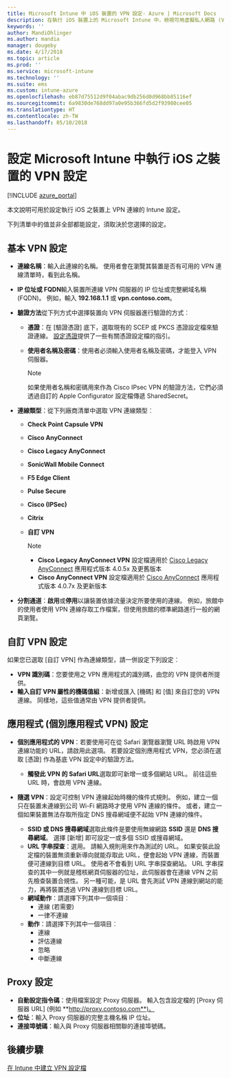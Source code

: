 ```yaml
---
title: Microsoft Intune 中 iOS 裝置的 VPN 設定- Azure | Microsoft Docs
description: 在執行 iOS 裝置上的 Microsoft Intune 中，檢視可用虛擬私人網路 (VPN) 組態設定，包括基底設定中的連線詳細資料、驗證方法和分割通道；含有識別碼的自訂 VPN 設定，以及和機碼和值組；包含 Safari URL 的依應用程式 VPN 設定，與含 SSID 或 DNS 搜尋網域的隨選 VPN；以及要包含設定指令碼、IP 或 FQDN 位址和 TCP 連接埠的 Proxy 設定。
keywords: ''
author: MandiOhlinger
ms.author: mandia
manager: dougeby
ms.date: 4/17/2018
ms.topic: article
ms.prod: ''
ms.service: microsoft-intune
ms.technology: ''
ms.suite: ems
ms.custom: intune-azure
ms.openlocfilehash: eb87d75512d9f04abac9db256d0d968bb85116ef
ms.sourcegitcommit: 6a9830de768dd97a0e95b366fd5d2f93980cee05
ms.translationtype: HT
ms.contentlocale: zh-TW
ms.lasthandoff: 05/10/2018
---
```

# <a name="configure-vpn-settings-in-microsoft-intune-for-devices-running-ios"></a>設定 Microsoft Intune 中執行 iOS 之裝置的 VPN 設定

[!INCLUDE [azure_portal](./includes/azure_portal.md)]

本文說明可用於設定執行 iOS 之裝置上 VPN 連線的 Intune 設定。

下列清單中的值並非全部都能設定，須取決於您選擇的設定。

## <a name="base-vpn-settings"></a>基本 VPN 設定

- **連線名稱**：輸入此連線的名稱。 使用者會在瀏覽其裝置是否有可用的 VPN 連線清單時，看到此名稱。
- **IP 位址或 FQDN**輸入裝置所連線 VPN 伺服器的 IP 位址或完整網域名稱 (FQDN)。 例如，輸入 **192.168.1.1** 或 **vpn.contoso.com**。
- **驗證方法**從下列方式中選擇裝置向 VPN 伺服器進行驗證的方式︰
  - **憑證**：在 [驗證憑證] 底下，選取現有的 SCEP 或 PKCS 憑證設定檔來驗證連線。 [設定憑證](certificates-configure.md)提供了一些有關憑證設定檔的指引。
  - **使用者名稱及密碼**：使用者必須輸入使用者名稱及密碼，才能登入 VPN 伺服器。

    > [!NOTE]
    > 如果使用者名稱和密碼用來作為 Cisco IPsec VPN 的驗證方法，它們必須透過自訂的 Apple Configurator 設定檔傳遞 SharedSecret。
  
- **連線類型**：從下列廠商清單中選取 VPN 連線類型︰
  - **Check Point Capsule VPN**
  - **Cisco AnyConnect**
  - **Cisco Legacy AnyConnect**
  - **SonicWall Mobile Connect**
  - **F5 Edge Client**
  - **Pulse Secure**
  - **Cisco (IPSec)**
  - **Citrix**
  - **自訂 VPN**

    > [!NOTE]
    > - **Cisco Legacy AnyConnect VPN** 設定檔適用於 [Cisco Legacy AnyConnect](https://itunes.apple.com/app/cisco-legacy-anyconnect/id392790924) 應用程式版本 4.0.5x 及更舊版本
    > - **Cisco AnyConnect VPN** 設定檔適用於 [Cisco AnyConnect](https://itunes.apple.com/app/cisco-anyconnect/id1135064690) 應用程式版本 4.0.7x 及更新版本

- **分割通道**：**啟用**或**停用**以讓裝置依據流量決定所要使用的連線。 例如，旅館中的使用者使用 VPN 連線存取工作檔案，但使用旅館的標準網路進行一般的網頁瀏覽。

## <a name="custom-vpn-settings"></a>自訂 VPN 設定

如果您已選取 [自訂 VPN] 作為連線類型，請一併設定下列設定︰

- **VPN 識別碼**：您要使用之 VPN 應用程式的識別碼，由您的 VPN 提供者所提供。
- **輸入自訂 VPN 屬性的機碼值組**：新增或匯入 [機碼] 和 [值] 來自訂您的 VPN 連線。 同樣地，這些值通常由 VPN 提供者提供。

## <a name="apps-per-app-vpn-settings"></a>應用程式 (個別應用程式 VPN) 設定

- **個別應用程式的 VPN**：若要使用可在從 Safari 瀏覽器瀏覽 URL 時啟用 VPN 連線功能的 URL，請啟用此選項。 若要設定個別應用程式 VPN，您必須在選取 [憑證] 作為基底 VPN 設定中的驗證方法。
  - **觸發此 VPN 的 Safari URL**選取即可新增一或多個網站 URL。 前往這些 URL 時，會啟用 VPN 連線。

- **隨選 VPN**：設定可控制 VPN 連線起始時機的條件式規則。 例如，建立一個只在裝置未連線到公司 Wi-Fi 網路時才使用 VPN 連線的條件。 或者，建立一個如果裝置無法存取所指定 DNS 搜尋網域便不起始 VPN 連線的條件。

  - **SSID 或 DNS 搜尋網域**選取此條件是要使用無線網路 **SSID** 還是 **DNS 搜尋網域**。 選擇 [新增] 即可設定一或多個 SSID 或搜尋網域。
  - **URL 字串探查**：選用。 請輸入規則用來作為測試的 URL。 如果安裝此設定檔的裝置無須重新導向就能存取此 URL，便會起始 VPN 連線，而裝置便可連線到目標 URL。 使用者不會看到 URL 字串探查網站。 URL 字串探查的其中一例就是稽核網頁伺服器的位址，此伺服器會在連線 VPN 之前先檢查裝置合規性。 另一種可能，是 URL 會先測試 VPN 連線到網站的能力，再將裝置透過 VPN 連線到目標 URL。
  - **網域動作**：請選擇下列其中一個項目︰
    - 連線 (若需要)
    - 一律不連線
  - **動作**：請選擇下列其中一個項目︰
    - 連線
    - 評估連線
    - 忽略
    - 中斷連線

## <a name="proxy-settings"></a>Proxy 設定

- **自動設定指令碼**：使用檔案設定 Proxy 伺服器。 輸入包含設定檔的 [Proxy 伺服器 URL] (例如 **http://proxy.contoso.com**)。
- **位址**：輸入 Proxy 伺服器的完整主機名稱 IP 位址。
- **連接埠號碼**：輸入與 Proxy 伺服器相關聯的連接埠號碼。

## <a name="next-step"></a>後續步驟
[在 Intune 中建立 VPN 設定檔](vpn-settings-configure.md)
